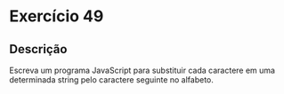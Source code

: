 # Exercício 49

## Descrição

Escreva um programa JavaScript para substituir cada caractere em uma determinada string pelo caractere seguinte no alfabeto.
